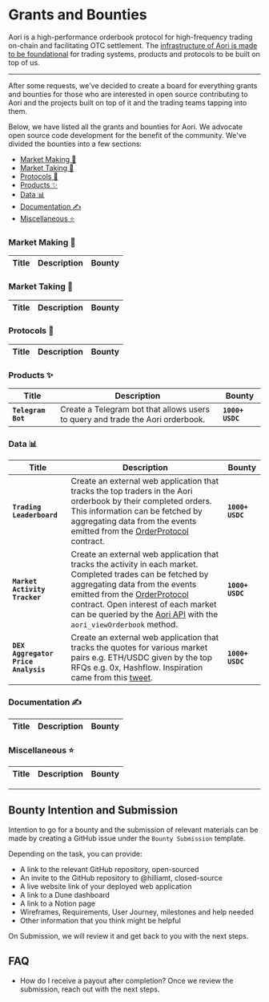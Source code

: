 # Grants and Bounties

Aori is a high-performance orderbook protocol for high-frequency trading on-chain and facilitating OTC settlement. The [infrastructure of Aori is made to be foundational](https://aori-io.notion.site/Order-A-Litepaper-62f809b5c25c4798ad2c1d48d883e7bd) for trading systems, products and protocols to be built on top of us.

---

After some requests, we've decided to create a board for everything grants and bounties for those who are interested in open source contributing to Aori and the projects built on top of it and the trading teams tapping into them.

Below, we have listed all the grants and bounties for Aori. We advocate open source code development for the benefit of the community. We've divided the bounties into a few sections:
- [Market Making 🌊](#market-making-)
- [Market Taking 💱](#market-taking-)
- [Protocols 🔌](#protocols-)
- [Products ✨](#products-)
- [Data 📊](#data-)
- [Documentation ✍️](#documentation-)
- [Miscellaneous ⭐](#miscellaneous-)

### Market Making 🌊
|Title|Description|Bounty|
|--|--|--|

### Market Taking 💱
|Title|Description|Bounty|
|--|--|--|

### Protocols 🔌
|Title|Description|Bounty|
|--|--|--|

### Products ✨
|Title|Description|Bounty|
|--|--|--|
|**`Telegram Bot`**| Create a Telegram bot that allows users to query and trade the Aori orderbook. |**`1000+ USDC`**|

### Data 📊

|Title|Description|Bounty|
|-|-|-|
|**`Trading Leaderboard`**| Create an external web application that tracks the top traders in the Aori orderbook by their completed orders. This information can be fetched by aggregating data from the events emitted from the [OrderProtocol](https://goerli.etherscan.io/address/0xea2b4e7f02b859305093f9f4778a19d66ca176d5) contract. |**`1000+ USDC`**|
|**`Market Activity Tracker`**| Create an external web application that tracks the activity in each market. Completed trades can be fetched by aggregating data from the events emitted from the [OrderProtocol](https://goerli.etherscan.io/address/0xea2b4e7f02b859305093f9f4778a19d66ca176d5) contract. Open interest of each market can be queried by the [Aori API](https://www.aori.io/developers/api/orderbooks) with the `aori_viewOrderbook` method. |**`1000+ USDC`**|
|**`DEX Aggregator Price Analysis`**| Create an external web application that tracks the quotes for various market pairs e.g. ETH/USDC given by the top RFQs e.g. 0x, Hashflow. Inspiration came from this [tweet](https://twitter.com/0xTaker/status/1658470128676380672).|**`1000+ USDC`**|


### Documentation ✍️
|Title|Description|Bounty|
|--|--|--|

### Miscellaneous ⭐
|Title|Description|Bounty|
|--|--|--|

---

## Bounty Intention and Submission

Intention to go for a bounty and the submission of relevant materials can be made by creating a GitHub issue under the `Bounty Submission` template.

Depending on the task, you can provide:
- A link to the relevant GitHub repository, open-sourced
- An invite to the GitHub repository to @hilliamt, closed-source
- A live website link of your deployed web application
- A link to a Dune dashboard
- A link to a Notion page
- Wireframes, Requirements, User Journey, milestones and help needed
- Other information that you think might be helpful

On Submission, we will review it and get back to you with the next steps.

## FAQ

- How do I receive a payout after completion? Once we review the submission, reach out with the next steps. 
